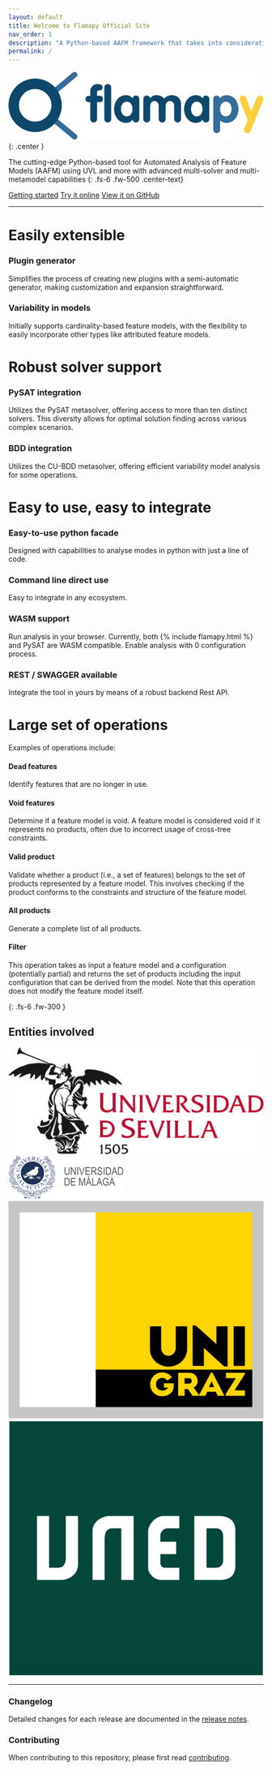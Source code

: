 ```yaml
---
layout: default
title: Welcome to Flamapy Official Site
nav_order: 1
description: "A Python-based AAFM framework that takes into consideration previous AAFM tool designs and enables multi-solver and multi-metamodel support for the integration of AAFM tooling on the Python ecosystem."
permalink: /
---
```


![Texto alternativo](/assets/images/flamapy_horizontal_logo_white.svg){: .center }

The cutting-edge Python-based tool for Automated Analysis of Feature Models (AAFM) using UVL and more with advanced multi-solver and multi-metamodel capabilities
{: .fs-6 .fw-500 .center-text} 

<div class="center-buttons">
    <a href="https://docs.flamapy.org/getting-started/" class="btn btn-primary fs-5 mb-4 mb-md-0 mr-2">Getting started</a>
    <a href="{{site.baseurl}}/try-it" class="btn btn-green fs-5 fs-5 mb-4 mb-md-0 mr-2">Try it online</a>
    <a href="https://github.com/flamapy/flamapy" class="btn fs-5 mb-4 mb-md-0">View it on GitHub</a>
</div>

---

# <i class="fa-solid fa-puzzle-piece"></i> Easily extensible

### Plugin generator
Simplifies the process of creating new plugins with a semi-automatic generator, making customization and expansion straightforward.

### Variability in models
Initially supports cardinality-based feature models, with the flexibility to easily incorporate other types like attributed feature models.

# <i class="fa-solid fa-life-ring"></i> Robust solver support

### PySAT integration
Utilizes the PySAT metasolver, offering access to more than ten distinct solvers. This diversity allows for optimal solution finding across various complex scenarios.

### BDD integration
Utilizes the CU-BDD metasolver, offering efficient variability model analysis for some operations. 


# <i class="fa-solid fa-laptop-code"></i> Easy to use, easy to integrate

### Easy-to-use python facade
Designed with capabilities to analyse modes in python with just a line of code.

### Command line direct use
Easy to integrate in any ecosystem.

### WASM support
Run analysis in your browser. Currently, both {% include flamapy.html %} and PySAT are WASM compatible. Enable analysis with 0 configuration process.

### REST / SWAGGER available
Integrate the tool in yours by means of a robust backend Rest API.

# <i class="fa-solid fa-calculator"></i> Large set of operations

Examples of operations include:

#### **Dead features**
Identify features that are no longer in use.

#### **Void features**
Determine if a feature model is void. A feature model is considered void if it represents no products, often due to incorrect usage of cross-tree constraints.

#### **Valid product**
Validate whether a product (i.e., a set of features) belongs to the set of products represented by a feature model. This involves checking if the product conforms to the constraints and structure of the feature model.

#### **All products**
Generate a complete list of all products.

#### **Filter**
This operation takes as input a feature model and a configuration (potentially partial) and returns the set of products including the input configuration that can be derived from the model. Note that this operation does not modify the feature model itself.

{: .fs-6 .fw-300 }

## Entities involved

<div class="entities-container">
  <a href="https://www.us.es/" target="_blank" class="entity">
    <img src="/assets/images/university_of_seville.svg" alt="University of Seville">
  </a>
  <a href="https://www.uma.es/" target="_blank" class="entity">
    <img src="/assets/images/university_of_malaga.svg" alt="University of Malaga">
  </a>
  <a href="https://www.uni-graz.at/en/" target="_blank" class="entity">
    <img src="/assets/images/university_of_graz.svg" alt="University of Graz">
  </a>
  <a href="https://www.uned.es/" target="_blank" class="entity">
    <img src="/assets/images/uned.jpg" alt="UNED">
  </a>
</div>



---

### Changelog

Detailed changes for each release are documented in the [release notes].

### Contributing

When contributing to this repository, please first read [contributing].

[^1]: The [source file for this page] uses all three markup languages.

[^2]: [It can take up to 10 minutes for changes to your site to publish after you push the changes to GitHub](https://docs.github.com/en/pages/setting-up-a-github-pages-site-with-jekyll/creating-a-github-pages-site-with-jekyll#creating-your-site).

[Jekyll]: https://jekyllrb.com
[Markdown]: https://daringfireball.net/projects/markdown/
[Liquid]: https://github.com/Shopify/liquid/wiki
[Front matter]: https://jekyllrb.com/docs/front-matter/
[Jekyll configuration]: https://jekyllrb.com/docs/configuration/
[source file for this page]: https://github.com/just-the-docs/just-the-docs/blob/main/index.md
[Just the Docs Template]: https://just-the-docs.github.io/just-the-docs-template/
[Just the Docs]: https://just-the-docs.com
[flamapy repo]: https://github.com/flamapy/
[Just the Docs README]: https://github.com/just-the-docs/just-the-docs/blob/main/README.md
[GitHub Pages]: https://pages.github.com/
[Template README]: https://github.com/just-the-docs/just-the-docs-template/blob/main/README.md
[GitHub Pages / Actions workflow]: https://github.blog/changelog/2022-07-27-github-pages-custom-github-actions-workflows-beta/

[use the template]: https://github.com/just-the-docs/just-the-docs-template/generate

[release notes]: https://github.com/flamapy/flamapy_fw/releases

[contributing]: https://docs.flamapy.org/developing/contributing/